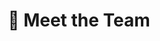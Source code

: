 ---
# An instance of the People widget.
# Documentation: https://wowchemy.com/docs/page-builder/
widget: people

# This file represents a page section.
headless: true

# Order that this section appears on the page.
weight: 1

title: 👥 Meet the Team
subtitle:

content:
  # Choose which groups/teams of users to display.
  #   Edit `user_groups` in each user's profile to add them to one or more of these groups.
  user_groups:
  - 🧑‍🔬 Founders
  - 📚 Notes
  - 🗒️ Activities / 🧩 Games / 🧪 Laboratory practices
  - 🎓 Admission Tests
  - ✍️ Blog
design:
  show_interests: false
  show_role: true
  show_social: true

advanced:
  css_style: "padding-bottom: 0px;"  
---